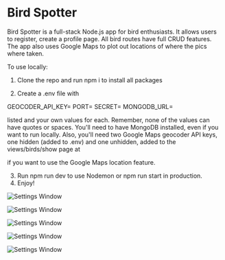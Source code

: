 # Bird Spotter

Bird Spotter is a full-stack Node.js app for bird enthusiasts. It allows users to register, create a profile page. All bird routes have full CRUD features. The app also uses Google Maps to plot out locations of where the pics where taken. 

To use locally:

1. Clone the repo and run npm i to install all packages

2. Create a .env file with 

GEOCODER_API_KEY=
PORT=
SECRET=
MONGODB_URL=

listed and your own values for each. Remember, none of the values can have quotes or spaces. You'll need to have MongoDB installed, even if you want to run locally. Also, you'll need two Google Maps geocoder API keys, one hidden (added to .env) and one unhidden, added to the views/birds/show page at 
<script async defer src="https://maps.googleapis.com/maps/api/js?key=<YOUR API KEY>&callback=initMap"></script>
if you want to use the Google Maps location feature.

3. Run npm run dev to use Nodemon or npm run start in production.
4. Enjoy!

![Settings Window](https://res.cloudinary.com/angelrodriguez/image/upload/v1560423990/Screen_Shot_2019-06-13_at_6.59.09_AM.png)

![Settings Window](https://res.cloudinary.com/angelrodriguez/image/upload/v1560423990/Screen_Shot_2019-06-13_at_7.02.07_AM.png)

![Settings Window](https://res.cloudinary.com/angelrodriguez/image/upload/v1560423990/Screen_Shot_2019-06-13_at_7.05.20_AM.png)

![Settings Window](https://res.cloudinary.com/angelrodriguez/image/upload/v1560423990/Screen_Shot_2019-06-13_at_7.04.58_AM.png)

![Settings Window](https://res.cloudinary.com/angelrodriguez/image/upload/v1560423988/Screen_Shot_2019-06-13_at_7.05.28_AM.png)
